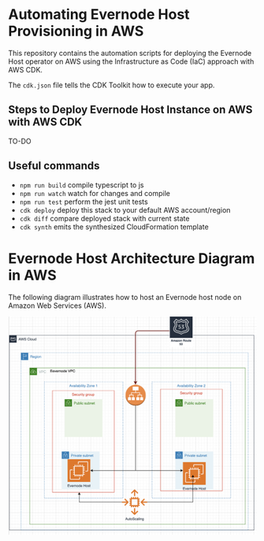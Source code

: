 # Automating Evernode Host Provisioning in AWS
This repository contains the automation scripts for deploying the Evernode Host operator on AWS using the Infrastructure as Code (IaC) approach with AWS CDK.

The `cdk.json` file tells the CDK Toolkit how to execute your app.

## Steps to Deploy Evernode Host Instance on AWS with AWS CDK
TO-DO

## Useful commands

* `npm run build`   compile typescript to js
* `npm run watch`   watch for changes and compile
* `npm run test`    perform the jest unit tests
* `cdk deploy`      deploy this stack to your default AWS account/region
* `cdk diff`        compare deployed stack with current state
* `cdk synth`       emits the synthesized CloudFormation template




# Evernode Host Architecture Diagram in AWS
The following diagram illustrates how to host an Evernode host node on Amazon Web Services (AWS).

![Alt Text](./architecture/aws-host.png)